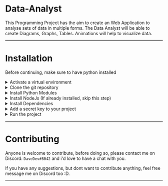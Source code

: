 # Data-Analyst

This Programming Project has the aim to create an Web Application to analyse sets of data in multiple forms.
The Data Analyst will be able to create Diagrams, Graphs, Tables.
Animations will help to visualize data.

---

# Installation

Before continuing, make sure to have python installed <br>

<details>
<summary>
Activate a virtual environment
</summary>

### This step keeps depencies inside the project<br>

Run in any folder where you want the project to be:

```
python -m venv
```

Activate the virtual environment, run:

```
.\.venv\Scripts\Activate.ps1
```

You should now see a (.venv) in front of your current directory in the terminal like this: `(.venv) PS ...\Data-Analyst> `

</details>

<details>
<summary>
Clone the git repository
</summary>

### This step downloads the Project from the Remote Repository to your local machine

Run in the parent folder of the virtual environment

```
git clone https://github.com/D4veDev/Data-Analyst.git
```

</details>

<details>
<summary>
Install Python Modules
</summary>

### This step installs all the Python Modules in the requirements.txt file

Change your directory into the Data_Analyst Folder

```
cd Data_Analyst
```

Install Modules

```
python -m pip install -r "requirements.txt"
```

</details>

<details>
<summary>
Install NodeJs (If already installed, skip this step)
</summary>

### Node.js is a JavaScript runtime built on Chrome's V8 JavaScript engine.

0. Check if your have NodeJs already installed by typing `node -v` into a CLI. If an error occurs, follow following steps.
1. Go to: https://nodejs.org/en/
2. Download executable that is suitable for your operating system
3. Execute file and follow instuctions until finished
4. Make sure NodeJS is located in your Path. If not, add: `C:\Program Files\nodejs\`

</details>

<details>
<summary>
Install Dependencies
</summary>

### This step installs all necessary dependencies into your virtual environment to make the project work

Change your directory to

```
cd .\Data_Analyst\frontend\
```

run following command:

```
npm install
```

It is possible that warnings and/or errors occur, in that case, try to find a solution online.

</details>

<details>
<summary>
Add a secret key to your project
</summary>

### A secret key is use for making hashes and has to be kept private

Change your directory to the Data_Analyst Folder, the same level as requirements.txt

create a `.env` file

copy following text into the file:

```
SECRET_KEY = 'YOUR SECRET KEY HERE`
```

go to https://django-secret-key-generator.netlify.app/ and copy the generated secret key

replace your secret key instead of `YOUR SECRET KEY HERE`

save the file

</details>

<details>
<summary>
Run the project
</summary>

### This step will create a devserver on your local machine

1. change your directory into the frontend folder, inside Data_Analyst

2. run the dev command, which bundles all files using webpack in development mode

```
npm run dev
```

3. change directory into the parent folder and run the following command:

```
python .\manage.py runserver
```

this will start a development server using Django

4. go to http://127.0.0.1:8000/

</details>

---

# Contributing

Anyone is welcome to contribute, before doing so, please contact me on Discord: `DaveDev#8042` and i'd love to have a chat with you.

If you have any suggestions, but dont want to contribute anything, feel free message me on Discord too :D.

---
